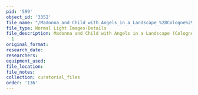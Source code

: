 ```yaml
---
pid: '599'
object_id: '3352'
file_name: "/Madonna_and_Child_with_Angels_in_a_Landscape_%28Cologne%29_detail_1.jpg"
file_type: Normal Light Images›Details
file_description: Madonna and Child with Angels in a Landscape (Cologne) - Detail
  1
original_format:
research_date:
researchers:
equipment_used:
file_location:
file_notes:
collection: curatorial_files
order: '136'
---
```

